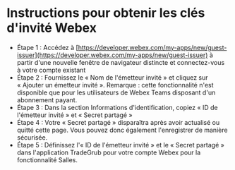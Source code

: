 # Instructions pour obtenir les clés d'invité Webex
- Étape 1 : Accédez à [https://developer.webex.com/my-apps/new/guest-issuer](https://developer.webex.com/my-apps/new/guest-issuer) à partir d'une nouvelle fenêtre de navigateur distincte et connectez-vous à votre compte existant
- Étape 2 : Fournissez le « Nom de l'émetteur invité » et cliquez sur « Ajouter un émetteur invité ». Remarque : cette fonctionnalité n'est disponible que pour les utilisateurs de Webex Teams disposant d'un abonnement payant.
- Étape 3 : Dans la section Informations d'identification, copiez « ID de l'émetteur invité » et « Secret partagé »
- Étape 4 : Votre « Secret partagé » disparaîtra après avoir actualisé ou quitté cette page. Vous pouvez donc également l'enregistrer de manière sécurisée.
- Étape 5 : Définissez l'« ID de l'émetteur invité » et le « Secret partagé » dans l'application TradeGrub pour votre compte Webex pour la fonctionnalité Salles.
